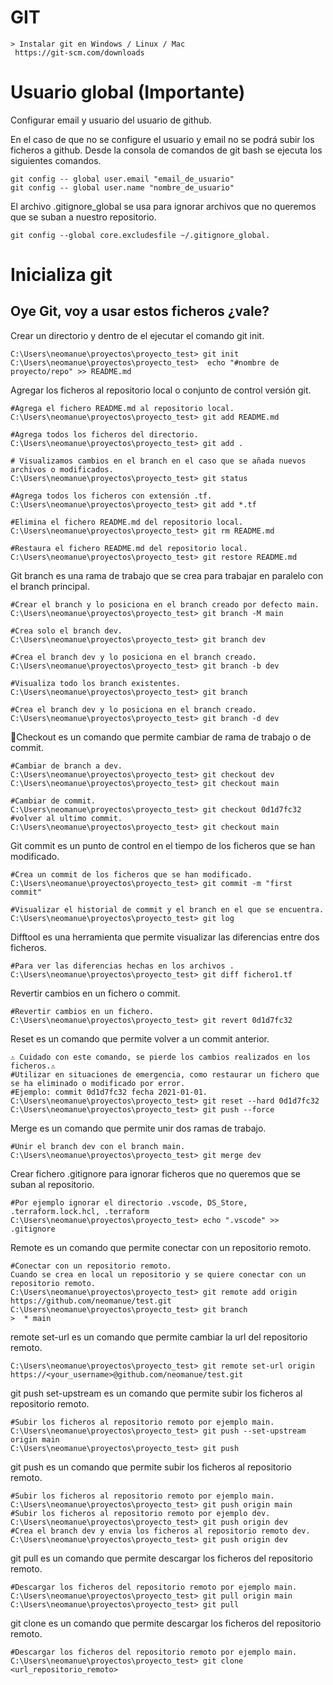# GIT
```
> Instalar git en Windows / Linux / Mac 
 https://git-scm.com/downloads
```
# Usuario global (Importante)

Configurar email y usuario del usuario de github.

En el caso de que no se configure el usuario y email no se podrá subir los ficheros a github.
Desde la consola de comandos de git bash se ejecuta los siguientes comandos.
```
git config -- global user.email "email_de_usuario"
git config -- global user.name "nombre_de_usuario"
```
El archivo .gitignore_global se usa para ignorar archivos que no queremos que se suban a nuestro repositorio.
``` 
git config --global core.excludesfile ~/.gitignore_global.
```

# Inicializa git 
## Oye Git, voy a usar estos ficheros ¿vale? 

Crear un directorio y dentro de el ejecutar el comando git init.

```
C:\Users\neomanue\proyectos\proyecto_test> git init
C:\Users\neomanue\proyectos\proyecto_test>  echo "#nombre de proyecto/repo" >> README.md
```
Agregar los ficheros al repositorio local o conjunto de control versión git.

```
#Agrega el fichero README.md al repositorio local.
C:\Users\neomanue\proyectos\proyecto_test> git add README.md

#Agrega todos los ficheros del directorio.  
C:\Users\neomanue\proyectos\proyecto_test> git add . 

# Visualizamos cambios en el branch en el caso que se añada nuevos archivos o modificados.
C:\Users\neomanue\proyectos\proyecto_test> git status 

#Agrega todos los ficheros con extensión .tf.
C:\Users\neomanue\proyectos\proyecto_test> git add *.tf 

#Elimina el fichero README.md del repositorio local.
C:\Users\neomanue\proyectos\proyecto_test> git rm README.md 

#Restaura el fichero README.md del repositorio local.
C:\Users\neomanue\proyectos\proyecto_test> git restore README.md 

```

Git branch es una rama de trabajo que se crea para trabajar en paralelo con el branch principal.

```
#Crear el branch y lo posiciona en el branch creado por defecto main.
C:\Users\neomanue\proyectos\proyecto_test> git branch -M main 

#Crea solo el branch dev.
C:\Users\neomanue\proyectos\proyecto_test> git branch dev 

#Crea el branch dev y lo posiciona en el branch creado.
C:\Users\neomanue\proyectos\proyecto_test> git branch -b dev

#Visualiza todo los branch existentes.
C:\Users\neomanue\proyectos\proyecto_test> git branch 

#Crea el branch dev y lo posiciona en el branch creado.
C:\Users\neomanue\proyectos\proyecto_test> git branch -d dev 

```

🚀Checkout es un comando que permite cambiar de rama de trabajo o de commit.

```
#Cambiar de branch a dev.
C:\Users\neomanue\proyectos\proyecto_test> git checkout dev
C:\Users\neomanue\proyectos\proyecto_test> git checkout main 

#Cambiar de commit.
C:\Users\neomanue\proyectos\proyecto_test> git checkout 0d1d7fc32 
#volver al ultimo commit.
C:\Users\neomanue\proyectos\proyecto_test> git checkout main

```

Git commit es un punto de control en el tiempo de los ficheros que se han modificado.

```
#Crea un commit de los ficheros que se han modificado.
C:\Users\neomanue\proyectos\proyecto_test> git commit -m "first commit"    

#Visualizar el historial de commit y el branch en el que se encuentra.
C:\Users\neomanue\proyectos\proyecto_test> git log

```

Difftool es una herramienta que permite visualizar las diferencias entre dos ficheros.

```
#Para ver las diferencias hechas en los archivos .
C:\Users\neomanue\proyectos\proyecto_test> git diff fichero1.tf 

```

Revertir cambios en un fichero o commit.

```
#Revertir cambios en un fichero. 
C:\Users\neomanue\proyectos\proyecto_test> git revert 0d1d7fc32 

```

Reset es un comando que permite volver a un commit anterior.

```
⚠️ Cuidado con este comando, se pierde los cambios realizados en los ficheros.⚠️
#Utilizar en situaciones de emergencia, como restaurar un fichero que se ha eliminado o modificado por error.
#Ejemplo: commit 0d1d7fc32 fecha 2021-01-01.
C:\Users\neomanue\proyectos\proyecto_test> git reset --hard 0d1d7fc32
C:\Users\neomanue\proyectos\proyecto_test> git push --force 

``` 


Merge es un comando que permite unir dos ramas de trabajo.

```
#Unir el branch dev con el branch main.
C:\Users\neomanue\proyectos\proyecto_test> git merge dev 

``` 

Crear fichero .gitignore para ignorar ficheros que no queremos que se suban al repositorio.

```
#Por ejemplo ignorar el directorio .vscode, DS_Store, .terraform.lock.hcl, .terraform
C:\Users\neomanue\proyectos\proyecto_test> echo ".vscode" >> .gitignore

```

Remote es un comando que permite conectar con un repositorio remoto.

```
#Conectar con un repositorio remoto.
Cuando se crea en local un repositorio y se quiere conectar con un repositorio remoto.
C:\Users\neomanue\proyectos\proyecto_test> git remote add origin https://github.com/neomanue/test.git
C:\Users\neomanue\proyectos\proyecto_test> git branch 
>  * main
```

remote set-url es un comando que permite cambiar la url del repositorio remoto.

```
C:\Users\neomanue\proyectos\proyecto_test> git remote set-url origin https://<your_username>@github.com/neomanue/test.git

```

git push set-upstream es un comando que permite subir los ficheros al repositorio remoto.

```
#Subir los ficheros al repositorio remoto por ejemplo main.
C:\Users\neomanue\proyectos\proyecto_test> git push --set-upstream origin main
C:\Users\neomanue\proyectos\proyecto_test> git push 

```

git push es un comando que permite subir los ficheros al repositorio remoto.

```
#Subir los ficheros al repositorio remoto por ejemplo main.
C:\Users\neomanue\proyectos\proyecto_test> git push origin main
#Subir los ficheros al repositorio remoto por ejemplo dev.
C:\Users\neomanue\proyectos\proyecto_test> git push origin dev
#Crea el branch dev y envia los ficheros al repositorio remoto dev.
C:\Users\neomanue\proyectos\proyecto_test> git push origin dev
```

git pull es un comando que permite descargar los ficheros del repositorio remoto.

```
#Descargar los ficheros del repositorio remoto por ejemplo main.
C:\Users\neomanue\proyectos\proyecto_test> git pull origin main
C:\Users\neomanue\proyectos\proyecto_test> git pull 
```

git clone es un comando que permite descargar los ficheros del repositorio remoto.

```
#Descargar los ficheros del repositorio remoto por ejemplo main.
C:\Users\neomanue\proyectos\proyecto_test> git clone <url_repositorio_remoto>

```
